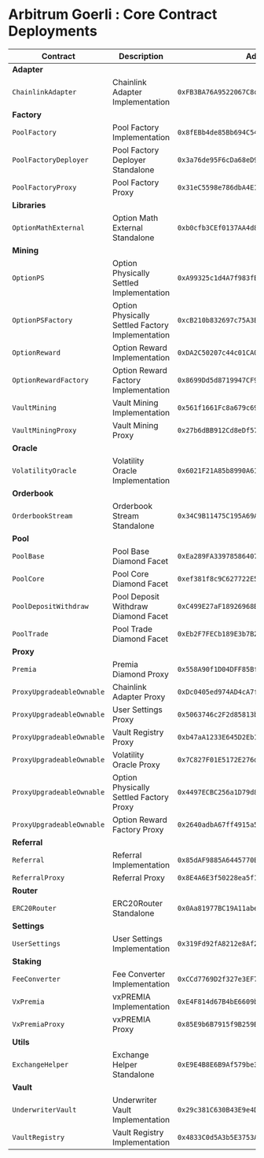 # Arbitrum Goerli : Core Contract Deployments

| Contract                  | Description                                      | Address                                      |                                                                                     |                                                                                                                                                                             |
| ------------------------- | ------------------------------------------------ | -------------------------------------------- | ----------------------------------------------------------------------------------- | --------------------------------------------------------------------------------------------------------------------------------------------------------------------------- |
| **Adapter**               |                                                  |                                              |                                                                                     |                                                                                                                                                                             |
| `ChainlinkAdapter`        | Chainlink Adapter Implementation                 | `0xFB3BA76A9522067C8cc28b01f270770dDbAF8505` | [🔗](https://goerli.arbiscan.io/address/0xFB3BA76A9522067C8cc28b01f270770dDbAF8505) | [📁](https://github.com/Premian-Labs/premia-v3-contracts-private/blob/8bcc458ae330debbfc8ddcb8d60b96340f642be1/contracts/adapter/chainlink/ChainlinkAdapter.sol)            |
| **Factory**               |                                                  |                                              |                                                                                     |                                                                                                                                                                             |
| `PoolFactory`             | Pool Factory Implementation                      | `0x8fEBb4de85Bb694C54A743c2ff93A93334357084` | [🔗](https://goerli.arbiscan.io/address/0x8fEBb4de85Bb694C54A743c2ff93A93334357084) | [📁](https://github.com/Premian-Labs/premia-v3-contracts-private/blob/8bcc458ae330debbfc8ddcb8d60b96340f642be1/contracts/factory/PoolFactory.sol)                           |
| `PoolFactoryDeployer`     | Pool Factory Deployer Standalone                 | `0x3a76de95F6cDa68eD9f0aef1bae6ec11FEDf25a5` | [🔗](https://goerli.arbiscan.io/address/0x3a76de95F6cDa68eD9f0aef1bae6ec11FEDf25a5) |                                                                                                                                                                             |
| `PoolFactoryProxy`        | Pool Factory Proxy                               | `0x31eC5598e786dbA4E1Fb7263016c3ff58Cb3c6b6` | [🔗](https://goerli.arbiscan.io/address/0x31eC5598e786dbA4E1Fb7263016c3ff58Cb3c6b6) |                                                                                                                                                                             |
| **Libraries**             |                                                  |                                              |                                                                                     |                                                                                                                                                                             |
| `OptionMathExternal`      | Option Math External Standalone                  | `0xb0cfb3CEf0137AA4d84115f75744031AaBEd0465` | [🔗](https://goerli.arbiscan.io/address/0xb0cfb3CEf0137AA4d84115f75744031AaBEd0465) | [📁](https://github.com/Premian-Labs/premia-v3-contracts-private/blob/f4a7c9f14a100fcb30d60f26e026be815d33d137/contracts/libraries/OptionMathExternal.sol)                  |
| **Mining**                |                                                  |                                              |                                                                                     |                                                                                                                                                                             |
| `OptionPS`                | Option Physically Settled Implementation         | `0xA99325c1d4A7f983fE3Db11ADa27E46820f549Cc` | [🔗](https://goerli.arbiscan.io/address/0xA99325c1d4A7f983fE3Db11ADa27E46820f549Cc) | [📁](https://github.com/Premian-Labs/premia-v3-contracts-private/blob/4ece65aeaee326597caf87c79205bad76b994030/contracts/mining/optionPS/OptionPS.sol)                      |
| `OptionPSFactory`         | Option Physically Settled Factory Implementation | `0xcB210b832697c75A3E50c429C268541c98FDAC2c` | [🔗](https://goerli.arbiscan.io/address/0xcB210b832697c75A3E50c429C268541c98FDAC2c) | [📁](https://github.com/Premian-Labs/premia-v3-contracts-private/blob/4ece65aeaee326597caf87c79205bad76b994030/contracts/mining/optionPS/OptionPSFactory.sol)               |
| `OptionReward`            | Option Reward Implementation                     | `0xDA2C50207c44c01CA0Fcb259F1D0F64660d61A72` | [🔗](https://goerli.arbiscan.io/address/0xDA2C50207c44c01CA0Fcb259F1D0F64660d61A72) | [📁](https://github.com/Premian-Labs/premia-v3-contracts-private/blob/4ece65aeaee326597caf87c79205bad76b994030/contracts/mining/optionReward/OptionReward.sol)              |
| `OptionRewardFactory`     | Option Reward Factory Implementation             | `0x8699Dd5d8719947CF92567E072d348437045730e` | [🔗](https://goerli.arbiscan.io/address/0x8699Dd5d8719947CF92567E072d348437045730e) | [📁](https://github.com/Premian-Labs/premia-v3-contracts-private/blob/4ece65aeaee326597caf87c79205bad76b994030/contracts/mining/optionReward/OptionRewardFactory.sol)       |
| `VaultMining`             | Vault Mining Implementation                      | `0x561f1661Fc8a679c6989B00B96960516267f830e` | [🔗](https://goerli.arbiscan.io/address/0x561f1661Fc8a679c6989B00B96960516267f830e) |                                                                                                                                                                             |
| `VaultMiningProxy`        | Vault Mining Proxy                               | `0x27b6dBB912Cd8eDf578e57A09198e59877a27F66` | [🔗](https://goerli.arbiscan.io/address/0x27b6dBB912Cd8eDf578e57A09198e59877a27F66) |                                                                                                                                                                             |
| **Oracle**                |                                                  |                                              |                                                                                     |                                                                                                                                                                             |
| `VolatilityOracle`        | Volatility Oracle Implementation                 | `0x6021F21A85b8990A6145F81F81E1DE66E8645AA8` | [🔗](https://goerli.arbiscan.io/address/0x6021F21A85b8990A6145F81F81E1DE66E8645AA8) | [📁](https://github.com/Premian-Labs/premia-v3-contracts-private/blob/8bcc458ae330debbfc8ddcb8d60b96340f642be1/contracts/oracle/VolatilityOracle.sol)                       |
| **Orderbook**             |                                                  |                                              |                                                                                     |                                                                                                                                                                             |
| `OrderbookStream`         | Orderbook Stream Standalone                      | `0x34C9B11475C195A69A581ED94f5e640b591c485A` | [🔗](https://goerli.arbiscan.io/address/0x34C9B11475C195A69A581ED94f5e640b591c485A) |                                                                                                                                                                             |
| **Pool**                  |                                                  |                                              |                                                                                     |                                                                                                                                                                             |
| `PoolBase`                | Pool Base Diamond Facet                          | `0xEa289FA33978586407C19C8EAF17B805f5846400` | [🔗](https://goerli.arbiscan.io/address/0xEa289FA33978586407C19C8EAF17B805f5846400) | [📁](https://github.com/Premian-Labs/premia-v3-contracts-private/blob/2de664add73bdd23c2938dcfed0b401af71b06be/contracts/pool/PoolBase.sol)                                 |
| `PoolCore`                | Pool Core Diamond Facet                          | `0xef381f8c9C627722E52234387fa01402100199d5` | [🔗](https://goerli.arbiscan.io/address/0xef381f8c9C627722E52234387fa01402100199d5) | [📁](https://github.com/Premian-Labs/premia-v3-contracts-private/blob/2de664add73bdd23c2938dcfed0b401af71b06be/contracts/pool/PoolCore.sol)                                 |
| `PoolDepositWithdraw`     | Pool Deposit Withdraw Diamond Facet              | `0xC499E27aF18926968B880c7BccAD9768cF4aaa09` | [🔗](https://goerli.arbiscan.io/address/0xC499E27aF18926968B880c7BccAD9768cF4aaa09) | [📁](https://github.com/Premian-Labs/premia-v3-contracts-private/blob/2de664add73bdd23c2938dcfed0b401af71b06be/contracts/pool/PoolDepositWithdraw.sol)                      |
| `PoolTrade`               | Pool Trade Diamond Facet                         | `0xEb2F7FECb189E3b7B262f51C0732f7720004B717` | [🔗](https://goerli.arbiscan.io/address/0xEb2F7FECb189E3b7B262f51C0732f7720004B717) | [📁](https://github.com/Premian-Labs/premia-v3-contracts-private/blob/2de664add73bdd23c2938dcfed0b401af71b06be/contracts/pool/PoolTrade.sol)                                |
| **Proxy**                 |                                                  |                                              |                                                                                     |                                                                                                                                                                             |
| `Premia`                  | Premia Diamond Proxy                             | `0x558A90f1D04DFF85BfBEAA3c1300fb2E9CF25f60` | [🔗](https://goerli.arbiscan.io/address/0x558A90f1D04DFF85BfBEAA3c1300fb2E9CF25f60) |                                                                                                                                                                             |
| `ProxyUpgradeableOwnable` | Chainlink Adapter Proxy                          | `0xDc0405ed974AD4cA7f18eE395De627c2C467B1b5` | [🔗](https://goerli.arbiscan.io/address/0xDc0405ed974AD4cA7f18eE395De627c2C467B1b5) |                                                                                                                                                                             |
| `ProxyUpgradeableOwnable` | User Settings Proxy                              | `0x5063746c2F2d85813bD6e23bA1da4BA2621E1c62` | [🔗](https://goerli.arbiscan.io/address/0x5063746c2F2d85813bD6e23bA1da4BA2621E1c62) |                                                                                                                                                                             |
| `ProxyUpgradeableOwnable` | Vault Registry Proxy                             | `0xb47aA1233E645D2Eb15C61069D4f94C61CE8dED4` | [🔗](https://goerli.arbiscan.io/address/0xb47aA1233E645D2Eb15C61069D4f94C61CE8dED4) |                                                                                                                                                                             |
| `ProxyUpgradeableOwnable` | Volatility Oracle Proxy                          | `0x7C827F01E5172E276d9A56E5B7B13D46fC01ddAC` | [🔗](https://goerli.arbiscan.io/address/0x7C827F01E5172E276d9A56E5B7B13D46fC01ddAC) |                                                                                                                                                                             |
| `ProxyUpgradeableOwnable` | Option Physically Settled Factory Proxy          | `0x4497ECBC256a1D79d89E4769e16eec6F2A446870` | [🔗](https://goerli.arbiscan.io/address/0x4497ECBC256a1D79d89E4769e16eec6F2A446870) | [📁](https://github.com/Premian-Labs/premia-v3-contracts-private/blob/4ece65aeaee326597caf87c79205bad76b994030/contracts/proxy/ProxyUpgradeableOwnable.sol)                 |
| `ProxyUpgradeableOwnable` | Option Reward Factory Proxy                      | `0x2640adbA67ff4915a598D06ca0944e5BC0C082f8` | [🔗](https://goerli.arbiscan.io/address/0x2640adbA67ff4915a598D06ca0944e5BC0C082f8) | [📁](https://github.com/Premian-Labs/premia-v3-contracts-private/blob/4ece65aeaee326597caf87c79205bad76b994030/contracts/proxy/ProxyUpgradeableOwnable.sol)                 |
| **Referral**              |                                                  |                                              |                                                                                     |                                                                                                                                                                             |
| `Referral`                | Referral Implementation                          | `0x85dAF9885A6445770E1205b3C49572D63AaDD15c` | [🔗](https://goerli.arbiscan.io/address/0x85dAF9885A6445770E1205b3C49572D63AaDD15c) | [📁](https://github.com/Premian-Labs/premia-v3-contracts-private/blob/8bcc458ae330debbfc8ddcb8d60b96340f642be1/contracts/referral/Referral.sol)                             |
| `ReferralProxy`           | Referral Proxy                                   | `0x8E4A6E3f50228ea5f18F5db0fd18e70CcA262FCA` | [🔗](https://goerli.arbiscan.io/address/0x8E4A6E3f50228ea5f18F5db0fd18e70CcA262FCA) |                                                                                                                                                                             |
| **Router**                |                                                  |                                              |                                                                                     |                                                                                                                                                                             |
| `ERC20Router`             | ERC20Router Standalone                           | `0x0Aa81977BC19A11abe7eC61016A629f989b85513` | [🔗](https://goerli.arbiscan.io/address/0x0Aa81977BC19A11abe7eC61016A629f989b85513) |                                                                                                                                                                             |
| **Settings**              |                                                  |                                              |                                                                                     |                                                                                                                                                                             |
| `UserSettings`            | User Settings Implementation                     | `0x319Fd92fA8212e8Af283e7079f3FeAD7AaFd3Eb9` | [🔗](https://goerli.arbiscan.io/address/0x319Fd92fA8212e8Af283e7079f3FeAD7AaFd3Eb9) | [📁](https://github.com/Premian-Labs/premia-v3-contracts-private/blob/8bcc458ae330debbfc8ddcb8d60b96340f642be1/contracts/settings/UserSettings.sol)                         |
| **Staking**               |                                                  |                                              |                                                                                     |                                                                                                                                                                             |
| `FeeConverter`            | Fee Converter Implementation                     | `0xCCd7769D2f327e3EF7d39151a9139Fad5a93EEfE` | [🔗](https://goerli.arbiscan.io/address/0xCCd7769D2f327e3EF7d39151a9139Fad5a93EEfE) | [📁](https://github.com/Premian-Labs/premia-v3-contracts-private/blob/4ece65aeaee326597caf87c79205bad76b994030/contracts/staking/FeeConverter.sol)                          |
| `VxPremia`                | vxPREMIA Implementation                          | `0xE4F814d67B4bE6609bB82d53D5BaCc151DA2Dde5` | [🔗](https://goerli.arbiscan.io/address/0xE4F814d67B4bE6609bB82d53D5BaCc151DA2Dde5) | [📁](https://github.com/Premian-Labs/premia-v3-contracts-private/blob/8bcc458ae330debbfc8ddcb8d60b96340f642be1/contracts/staking/VxPremia.sol)                              |
| `VxPremiaProxy`           | vxPREMIA Proxy                                   | `0x85E9b6B7915f9B259Ba0C54AEF2818F278c284d8` | [🔗](https://goerli.arbiscan.io/address/0x85E9b6B7915f9B259Ba0C54AEF2818F278c284d8) |                                                                                                                                                                             |
| **Utils**                 |                                                  |                                              |                                                                                     |                                                                                                                                                                             |
| `ExchangeHelper`          | Exchange Helper Standalone                       | `0xE9E4B8E6B9Af579be3025B7f09d84375E98A0064` | [🔗](https://goerli.arbiscan.io/address/0xE9E4B8E6B9Af579be3025B7f09d84375E98A0064) |                                                                                                                                                                             |
| **Vault**                 |                                                  |                                              |                                                                                     |                                                                                                                                                                             |
| `UnderwriterVault`        | Underwriter Vault Implementation                 | `0x29c381C630B43E9e4D3F5a60256E39AC7Ce8C7c9` | [🔗](https://goerli.arbiscan.io/address/0x29c381C630B43E9e4D3F5a60256E39AC7Ce8C7c9) | [📁](https://github.com/Premian-Labs/premia-v3-contracts-private/blob/21367a421f8e8530fa3970deaa47f1d8c4feb766/contracts/vault/strategies/underwriter/UnderwriterVault.sol) |
| `VaultRegistry`           | Vault Registry Implementation                    | `0x4833C0d5A3b5E3753A5a678fFA1B8c5d192f8247` | [🔗](https://goerli.arbiscan.io/address/0x4833C0d5A3b5E3753A5a678fFA1B8c5d192f8247) | [📁](https://github.com/Premian-Labs/premia-v3-contracts-private/blob/8bcc458ae330debbfc8ddcb8d60b96340f642be1/contracts/vault/VaultRegistry.sol)                           |
